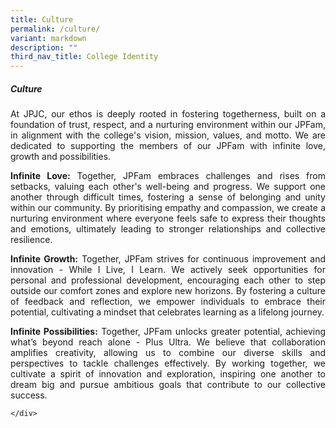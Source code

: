 ```yaml
---
title: Culture
permalink: /culture/
variant: markdown
description: ""
third_nav_title: College Identity
---
```

<div align="justify">
<h5><strong>Culture </strong></h5>
<p>At JPJC, our ethos is deeply rooted in fostering togetherness, built on a foundation of trust, respect, and a nurturing environment within our JPFam, in alignment with the college's vision, mission, values, and motto. We are dedicated to supporting the members of our JPFam with infinite love, growth and possibilities.</p>
	

<p><b>Infinite Love:</b> Together, JPFam embraces challenges and rises from setbacks, valuing each other's well-being and progress. We support one another through difficult times, fostering a sense of belonging and unity within our community. By prioritising empathy and compassion, we create a nurturing environment where everyone feels safe to express their thoughts and emotions, ultimately leading to stronger relationships and collective resilience.</p>
	
<p><b>Infinite Growth:</b> Together, JPFam strives for continuous improvement and innovation - While I Live, I Learn. We actively seek opportunities for personal and professional development, encouraging each other to step outside our comfort zones and explore new horizons. By fostering a culture of feedback and reflection, we empower individuals to embrace their potential, cultivating a mindset that celebrates learning as a lifelong journey.</p>
	
<p><b>Infinite Possibilities:</b> Together, JPFam unlocks greater potential, achieving what’s beyond reach alone - Plus Ultra. We believe that collaboration amplifies creativity, allowing us to combine our diverse skills and perspectives to tackle challenges effectively. By working together, we cultivate a spirit of innovation and exploration, inspiring one another to dream big and pursue ambitious goals that contribute to our collective success.</p>
	
	
	
	
	
	
	</div>
